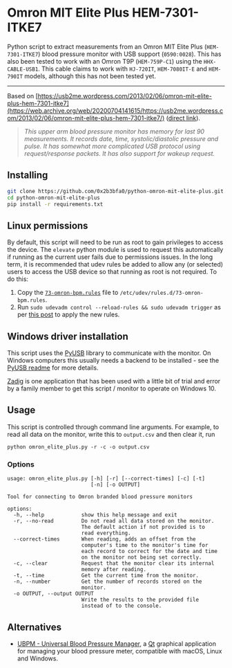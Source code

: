 # Omron MIT Elite Plus HEM-7301-ITKE7
Python script to extract measurements from an Omron MIT Elite Plus (`HEM-7301-ITKE7`) blood pressure monitor with USB support (`0590:0028`). This has also been tested to work with an Omron T9P (`HEM-759P-C1`) using the `HHX-CABLE-USB1`. This cable claims to work with `HJ-720IT`, `HEM-7080IT-E` and `HEM-790IT` models, although this has not been tested yet.

***

Based on [https://usb2me.wordpress.com/2013/02/06/omron-mit-elite-plus-hem-7301-itke7](https://web.archive.org/web/20200704141615/https://usb2me.wordpress.com/2013/02/06/omron-mit-elite-plus-hem-7301-itke7/) ([direct link](https://usb2me.wordpress.com/2013/02/06/omron-mit-elite-plus-hem-7301-itke7)).

> _This upper arm blood pressure monitor has memory for last 90 measurements. It records date, time, systolic/diastolic pressure and pulse. It has somewhat more complicated USB protocol using request/response packets. It has also support for wakeup request._

## Installing

```bash
git clone https://github.com/0x2b3bfa0/python-omron-mit-elite-plus.git
cd python-omron-mit-elite-plus
pip install -r requirements.txt
```

## Linux permissions
By default, this script will need to be run as root to gain privileges to access the device. The `elevate` python module is used to request this automatically if running as the current user fails due to permissions issues. In the long term, it is recommended that udev rules be added to allow any (or selected) users to access the USB device so that running as root is not required. To do this:
1. Copy the [`73-omron-bpm.rules`](./73-omron-bpm.rules) file to `/etc/udev/rules.d/73-omron-bpm.rules`.
2. Run `sudo udevadm control --reload-rules && sudo udevadm trigger` as per [this post](https://unix.stackexchange.com/a/39371) to apply the new rules.

## Windows driver installation
This script uses the [PyUSB](https://github.com/pyusb/pyusb) library to communicate with the monitor. On Windows computers this usually needs a backend to be installed - see the [PyUSB readme](https://github.com/pyusb/pyusb) for more details.

[Zadig](https://zadig.akeo.ie/) is one application that has been used with a little bit of trial and error by a family member to get this script / monitor to operate on Windows 10.

## Usage
This script is controlled through command line arguments. For example, to read all data on the monitor, write this to `output.csv` and then clear it, run
```
python omron_elite_plus.py -r -c -o output.csv
```

### Options
```
usage: omron_elite_plus.py [-h] [-r] [--correct-times] [-c] [-t]
                           [-n] [-o OUTPUT]

Tool for connecting to Omron branded blood pressure monitors

options:
  -h, --help            show this help message and exit
  -r, --no-read         Do not read all data stored on the monitor.
                        The default action if not provided is to
                        read everything.
  --correct-times       When reading, adds an offset from the
                        computer's time to the monitor's time for
                        each record to correct for the date and time
                        on the monitor not being set correctly.
  -c, --clear           Request that the monitor clear its internal
                        memory after reading.
  -t, --time            Get the current time from the monitor.
  -n, --number          Get the number of records stored on the
                        monitor.
  -o OUTPUT, --output OUTPUT
                        Write the results to the provided file
                        instead of to the console.

```

## Alternatives

* [UBPM - Universal Blood Pressure Manager](https://codeberg.org/LazyT/ubpm), a [Qt](https://qt.io) graphical application for managing your blood pressure meter, compatible with macOS, Linux and Windows.
